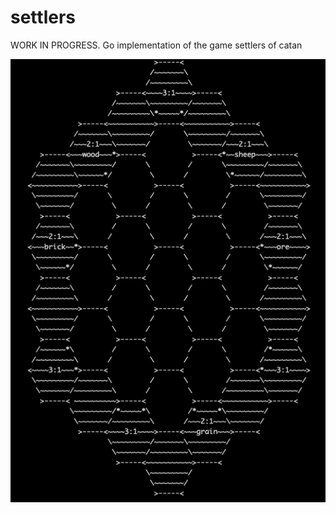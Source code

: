 # settlers
WORK IN PROGRESS. Go implementation of the game settlers of catan

![Settlers of catan](screenshot.png)
